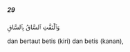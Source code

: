 ##### 29

<span class="ayah">وَٱلْتَفَّتِ ٱلسَّاقُ بِٱلسَّاقِ</span>

<span class="ayah_translation">dan bertaut betis (kiri) dan betis (kanan),</span>
